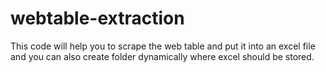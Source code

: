 # webtable-extraction
This code will help you to scrape the web table and put it into an excel file and you can also create folder dynamically where excel should be stored.
